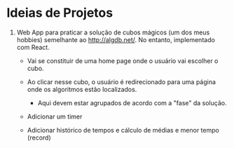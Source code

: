 # Ideias de Projetos

1. Web App para praticar a solução de cubos mágicos (um dos meus hobbies) semelhante ao http://algdb.net/. No entanto, implementado com React.

   - Vai se constituir de uma home page onde o usuário vai escolher o cubo.

   - Ao clicar nesse cubo, o usuário é redirecionado para uma página onde os algoritmos estão localizados.

     - Aqui devem estar agrupados de acordo com a "fase" da solução.

   - Adicionar um timer

   - Adicionar histórico de tempos e cálculo de médias e menor tempo (record)

